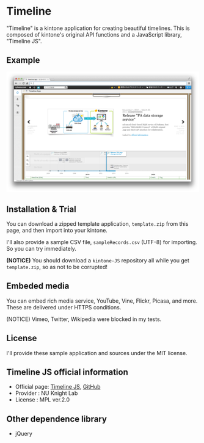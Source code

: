 # Timeline

"Timeline" is a kintone application for creating beautiful timelines. This is composed of kintone's original API functions and a JavaScript library, "Timeline JS". 

## Example
![kintone](image/kintoneImage.png)

## Installation & Trial
You can download a zipped template application, `template.zip` from this page, and then import into your kintone.

I'll also provide a sample CSV file, `sampleRecords.csv` (UTF-8) for importing. So you can try immediately.

**(NOTICE)** You should download a `kintone-JS` repository all while you get `template.zip`, so as not to be corrupted!

## Embeded media
You can embed rich media service, YouTube, Vine, Flickr, Picasa, and more. These are delivered under HTTPS conditions.

(NOTICE) Vimeo, Twitter, Wikipedia were blocked in my tests.

## License
I'll provide these sample application and sources under the MIT license.

## Timeline JS official information

* Official page: [Timeline JS](http://timeline.knightlab.com/), [GitHub](https://github.com/NUKnightLab/TimelineJS/)
* Provider : NU Knight Lab
* License : MPL ver.2.0 

## Other dependence library
* jQuery
